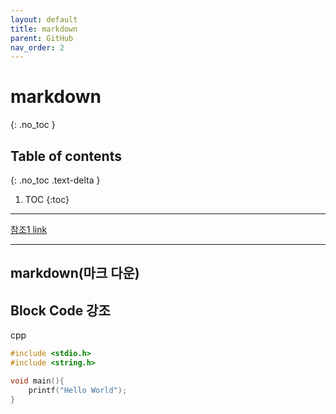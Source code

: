 ```yaml
---
layout: default
title: markdown
parent: GitHub
nav_order: 2
---
```


# markdown
{: .no_toc }

## Table of contents
{: .no_toc .text-delta }

1. TOC
{:toc}
---
[참조1 link]()

---

## markdown(마크 다운)

## Block Code 강조
cpp
```cpp
#include <stdio.h>
#include <string.h>

void main(){
    printf("Hello World");
}
```
